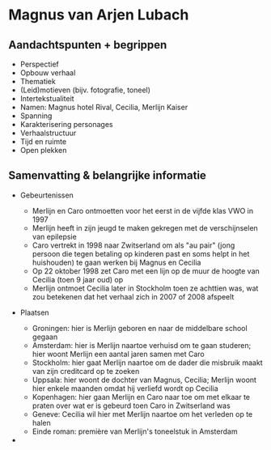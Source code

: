 # Magnus van Arjen Lubach

## Aandachtspunten + begrippen

- Perspectief
- Opbouw verhaal
- Thematiek
- (Leid)motieven (bijv. fotografie, toneel)
- Intertekstualiteit
- Namen: Magnus hotel Rival, Cecilia, Merlijn Kaiser
- Spanning
- Karakterisering personages
- Verhaalstructuur
- Tijd en ruimte
- Open plekken

## Samenvatting & belangrijke informatie

- Gebeurtenissen
  - Merlijn en Caro ontmoetten voor het eerst in de vijfde klas VWO in 1997
  - Merlijn heeft in zijn jeugd te maken gekregen met de verschijnselen van epilepsie
  - Caro vertrekt in 1998 naar Zwitserland om als "au pair" (jong persoon die tegen betaling op kinderen past en soms helpt in het huishouden) te gaan werken bij Magnus en Cecilia
  - Op 22 oktober 1998 zet Caro met een lijn op de muur de hoogte van Cecilia (toen 9 jaar oud) op
  - Merlijn ontmoet Cecilia later in Stockholm toen ze achttien was, wat zou betekenen dat het verhaal zich in 2007 of 2008 afspeelt

- Plaatsen
  - Groningen: hier is Merlijn geboren en naar de middelbare school gegaan
  - Amsterdam: hier is Merlijn naartoe verhuisd om te gaan studeren; hier woont Merlijn een aantal jaren samen met Caro
  - Stockholm: hier gaat Merlijn naartoe om de dader die misbruik maakt van zijn creditcard op te zoeken
  - Uppsala: hier woont de dochter van Magnus, Cecilia; Merlijn woont hier enkele maanden omdat hij verliefd wordt op Cecilia
  - Kopenhagen: hier gaan Merlijn en Caro naar toe om met elkaar te praten over wat er is gebeurd toen Caro in Zwitserland was
  - Geneve: Cecilia wil hier met Merlijn naartoe om het verleden op te halen
  - Einde roman: première van Merlijn's toneelstuk in Amsterdam

- 